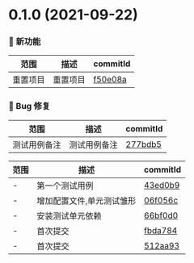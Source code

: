 # 0.1.0 (2021-09-22)

### 🌟 新功能
范围|描述|commitId
--|--|--
 重置项目 | 重置项目 | [f50e08a](https://github.com/Q-jiuqiu/Vue/commit/f50e08a)


### 🐛 Bug 修复
范围|描述|commitId
--|--|--
 测试用例备注 | 测试用例备注 | [277bdb5](https://github.com/Q-jiuqiu/Vue/commit/277bdb5)


范围|描述|commitId
--|--|--
 - | 第一个测试用例 | [43ed0b9](https://github.com/Q-jiuqiu/Vue/commit/43ed0b9)
 - | 增加配置文件,单元测试雏形 | [06f056c](https://github.com/Q-jiuqiu/Vue/commit/06f056c)
 - | 安装测试单元依赖 | [66bf0d0](https://github.com/Q-jiuqiu/Vue/commit/66bf0d0)
 - | 首次提交 | [fbda784](https://github.com/Q-jiuqiu/Vue/commit/fbda784)
 - | 首次提交 | [512aa93](https://github.com/Q-jiuqiu/Vue/commit/512aa93)

